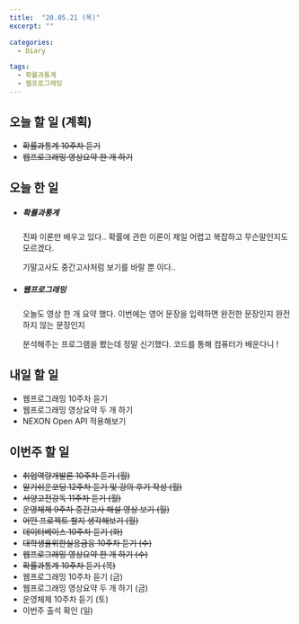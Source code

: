 ```yaml
---
title:  "20.05.21 (목)"
excerpt: ""

categories:
  - Diary

tags:
  - 확률과통계
  - 웹프로그래밍
---
```


## 오늘 할 일 (계획)

- ~~확률과통계 10주차 듣기~~
- ~~웹프로그래밍 영상요약 한 개 하기~~


## 오늘 한 일

- ##### 확률과통계

  진짜 이론만 배우고 있다.. 확률에 관한 이론이 제일 어렵고 복잡하고 무슨말인지도 모르겠다.

  기말고사도 중간고사처럼 보기를 바랄 뿐 이다..

- ##### 웹프로그래밍

  오늘도 영상 한 개 요약 했다. 이번에는 영어 문장을 입력하면 완전한 문장인지 완전하지 않는 문장인지

  분석해주는 프로그램을 봤는데 정말 신기했다. 코드를 통해 컴퓨터가 배운다니 !

## 내일 할 일

- 웹프로그래밍 10주차 듣기
- 웹프로그래밍 영상요약 두 개 하기
- NEXON Open API 적용해보기

## 이번주 할 일

- ~~취업역량개발론 10주차 듣기 (월)~~
- ~~알기쉬운코딩 12주차 듣기 및 강의 후기 작성 (월)~~
- ~~서양고전강독 11주차 듣기 (월)~~
- ~~운영체제 9주차 중간고사 해설 영상 보기 (월)~~
- ~~어떤 프로젝트 할지 생각해보기 (월)~~
- ~~데이터베이스 10주차 듣기 (화)~~
- ~~대학생을위한실용금융 10주차 듣기 (수)~~
- ~~웹프로그래밍 영상요약 한 개 하기 (수)~~
- ~~확률과통계 10주차 듣기 (목)~~
- 웹프로그래밍 10주차 듣기 (금)
- 웹프로그래밍 영상요약 두 개 하기 (금)
- 운영체제 10주차 듣기 (토)
- 이번주 출석 확인 (일)
